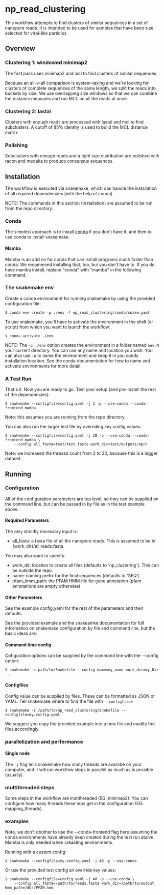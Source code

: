 # np_read_clustering

This workflow attempts to find clusters of similar sequences in a set of
nanopore reads. It is intended to be used for samples that have been size
selected for viral-like particles.

## Overview

### Clustering 1: windowed minimap2

The first pass uses minimap2 and mcl to find clusters of similar sequences.

Because an all-v-all comparison is system-taxing and we're looking for clusters
of complete sequences of the same length, we split the reads into buckets by
size. We use overlapping size windows so that we can combine the distance
measures and run MCL on all the reads at once.

### Clustering 2: lastal
Clusters with enough reads are processed with lastal and mcl to
find subclusters. A cutoff of 85% identity is used to build the MCL distance
matrix

### Polishing
Subclusters with enough reads and a tight size distribution are polished with
racon and medaka to produce consensus sequences.

## Installation

The workflow is executed via snakemake, which can handle the installation of
all required dependencies (with the help of conda). 

NOTE: The commands in this section (Installation) are assumed to be run from the repo directory.

### Conda
The simplest approach is to install
[conda](https://docs.conda.io/en/latest/miniconda.html) if you don't have it,
and then to use conda to install snakemake. 

#### Mamba
Mamba is an add on for conda that can isntall programs much faster than conda.
We recommend installing that, too, but you don't have to. If you do have mamba
install, replace "conda" with "mamba" in the following command.

### The snakemake env
Create a conda environment for running snakemake by using the provided
configuration file:

    $ conda env create -p ./env -f np_read_clustering/conda/snake.yaml

To use snakemake, you'll have to activate the environment in the shell (or
script) from which you want to launch the workflow:

    $ conda activate ./env

NOTE: The `-p ./env` option creates the environment in a folder named `env` in your
current directory. You can use any name and location you wish. You can also use
`-n` to name the environment and keep it in you conda installation location.
See the conda documentation for how to name and activate environments for more
detail.

### A Test Run
That's it. Now you are ready to go. Test your setup (and pre-install the rest
of the dependencies):

    $ snakemake --configfile=config.yaml -j 2 -p --use-conda --conda-frontend mamba

Note: this assumes you are running from the repo directory.

You can also run the larger test file by overriding key config values:

    $ snakemake --configfile=config.yaml -j 20 -p --use-conda --conda-frontend mamba \
        --config all_fasta=test/test.fasta work_dir=test/outputs/nprc

Note: we increased the threasd count from 2 to 20, because this is a bigger dataset.

## Running
### Configuration
All of the configuration parameters are top level, so they can be supplied on
the command line, but can be passed in by file as in the test example above.
 
#### Required Parameters
The only stricltly necessary input is:

  * all_fasta: a fasta file of all the nanopore reads. This is assumed to be in {work_dir}/all.reads.fasta.

You may also want to specify:

 * work_dir: location to create all files (defaults to 'np_clustering'). This can be outside the repo.
 * name: naming prefix for the final sequences (defaults to 'SEQ')
 * pfam_hmm_path: the PFAM HMM file for gene annotation (pfam annotations are empty otherwise)

#### Other Parameters
See the example config.yaml for the rest of the parameters and their defaults

See the provided example and the snakeamke documentation for
full information on snakemake configuration by file and command line, but the basic ideas are:

#### Command time config
Cofiguration options can be supplied by the command line with the --config option:

    $ snakemake -s path/to/Snakefile --config name=my_name work_dir=my_Dir ...

#### Configfiles

Config value can be supplied by files. These can be formatted as JSON or YAML.
Tell snakemake where to find the file with `--configfile=`

    $ snakemake -s /path/to/np_read_clustering/Snakefile --configfile=my.config.yaml

We suggest you copy the provided example into a new file and modify the files accordingly.

### parallelization and performance
#### Single node
The `-j` flag tells snakemake how many threads are availabe on your computer,
and it will run workflow steps in parallel as much as is possible (usually).

### multithreaded steps
Some steps in the workflow are mutithreaded (EG: minimap2). You can configure
how many threads these teps get in the configuration (EG: mapping_threads).

### examples
Note, we don't obother to use the --conda-frontend flag here assuming the conda environments have already been 
created during the test run above. Mamba is only needed when creaating environments.

Running with a custom config:

    $ snakemake --configfile=my.config.yaml -j 40 -p --use-conda

Or use the provided test config an override key values:

    $ snakemake --configfile=config.yaml -j 40 -p --use-conda \
        --config all_fasta=/path/to/reads.fasta work_dir=/path/to/output hmm_path=/dbs/PFAM.hmm


